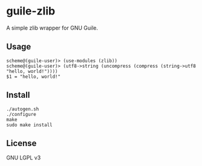 guile-zlib
==========

A simple zlib wrapper for GNU Guile.

Usage
-----
```
scheme@(guile-user)> (use-modules (zlib))
scheme@(guile-user)> (utf8->string (uncompress (compress (string->utf8 "hello, world!"))))
$1 = "hello, world!"
```

Install
-------
```
./autogen.sh
./configure
make
sudo make install
```

License
-------
GNU LGPL v3
